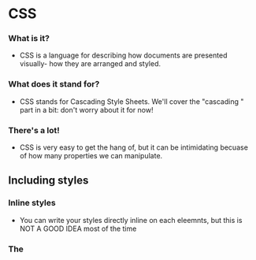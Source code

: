 # CSS
### What is it?
- CSS is a language for describing how documents are presented visually- how they are arranged and styled.

### What does it stand for?
- CSS stands for Cascading Style Sheets. We'll cover the "cascading " part in a bit: don't worry about it for now!

### There's a lot!
- CSS is very easy to get the hang of, but it can be intimidating becuase of how many properties we can manipulate.

## Including styles
### Inline styles
- You can write your styles directly inline on each eleemnts, but this is NOT A GOOD IDEA most of the time

### The <style> element
- You can wrtie your styles inside of a <style> element.This is easy, but it makes it impossible to share styles between documents. NOT RECOMMENDED EITHER!

### External stylesheet
- Write your styles in a .css file and then include the using a <link> in the head of your html document. RECOMMENDED!



